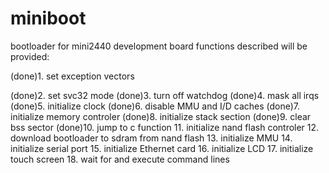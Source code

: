 # miniboot
bootloader for mini2440 development board
functions described will be provided: 

(done)1. set exception vectors 

(done)2. set svc32 mode 
(done)3. turn off watchdog
(done)4. mask all irqs
(done)5. initialize clock
(done)6. disable MMU and I/D caches
(done)7. initialize memory controler
(done)8. initialize stack section
(done)9. clear bss sector
(done)10. jump to c function
11. initialize nand flash controler
12. download bootloader to sdram from nand flash
13. initialize MMU 
14. initialize serial port
15. initialize Ethernet card
16. initialize LCD
17. initialize touch screen
18. wait for and execute command lines

